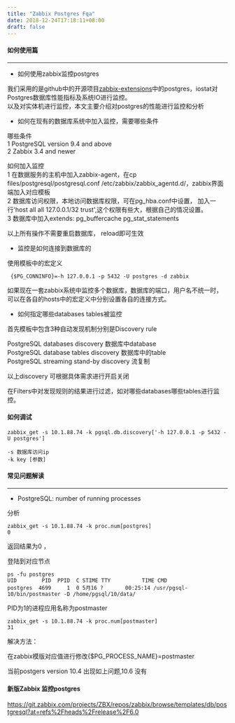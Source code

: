 ```yaml
---
title: "Zabbix Postgres Fqa"
date: 2018-12-24T17:18:11+08:00
draft: false
---
```


#### 如何使用篇
---
- 如何使用zabbix监控postgres

我们采用的是github中的开源项目[zabbix-extensions](https://github.com/lesovsky/zabbix-extensions)中的postgres，iostat对Postgres数据库性能指标及系统IO进行监控。   
以及对实体机进行监控，本文主要介绍对postgres的性能进行监控和分析


- 如何在现有的数据库系统中加入监控，需要哪些条件

哪些条件   
1 PostgreSQL version 9.4 and above   
2 Zabbix 3.4 and newer  

如何加入监控  
1 在数据服务的主机中加入zabbix-agent，在cp files/postgresql/postgresql.conf /etc/zabbix/zabbix_agentd.d/，zabbix界面端加入对应模板   
2 数据库访问权限，本地访问数据库权限，可在pg_hba.conf中设置， 加入一行'host all  all 127.0.0.1/32  trust',这个权限有些大，根据自己的情况设置。    
3 数据库中加入extends: pg_buffercache pg_stat_statements      

以上所有操作不需要重启数据库， reload即可生效    

- 监控是如何连接到数据库的

使用模板中的宏定义

```
 {$PG_CONNINFO}=-h 127.0.0.1 -p 5432 -U postgres -d zabbix
```

如果现在一套zabbix系统中监控多个数据库，数据库的端口，用户名不统一时，可以在各自的hosts中的宏定义中分别设置各自的连接方式。

- 如何指定哪些databases tables被监控

首先模板中包含3种自动发现机制分别是Discovery rule

PostgreSQL databases discovery  数据库中database  
PostgreSQL database tables discovery 数据库中的table   
PostgreSQL streaming stand-by discovery   流复制   

以上discovery 可根据具体需求进行开启关闭

在Filters中对发现规则的结果进行过滤，如对哪些databases哪些tables进行监控。

#### 如何调试

```
zabbix_get -s 10.1.88.74 -k pgsql.db.discovery['-h 127.0.0.1 -p 5432 -U postgres']

-s 数据库访问ip
-k key [参数]
``` 

#### 常见问题解读
---

- PostgreSQL: number of running processes 

分析
```
zabbix_get -s 10.1.88.74 -k proc.num[postgres]
0
```

返回结果为0 ， 

登陆到对应节点
```
ps -fu postgres
UID        PID  PPID  C STIME TTY          TIME CMD
postgres  4699     1  0 5月16 ?       00:25:14 /usr/pgsql-10/bin/postmaster -D /home/pgsql/10/data/
```
PID为1的进程应用名称为postmaster

```
zabbix_get -s 10.1.88.74 -k proc.num[postmaster]
31
```

解决方法：

在zabbix模版对应值进行修改{$PG_PROCESS_NAME}=postmaster 

当前postgers version 10.4 出现如上问题,10.6 没有


#### 新版Zabbix 监控postgres

https://git.zabbix.com/projects/ZBX/repos/zabbix/browse/templates/db/postgresql?at=refs%2Fheads%2Frelease%2F6.0
